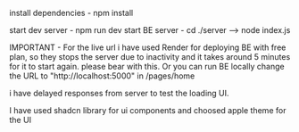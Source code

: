 install dependencies - npm install

start dev server - npm run dev
start BE server - cd ./server --> node index.js

IMPORTANT - For the live url i have used Render for deploying BE with free plan, so they stops the server due to inactivity and it takes around 5 minutes for it to start again. please bear with this. Or you can run BE locally change the URL to "http://localhost:5000" in /pages/home  

i have delayed responses from server to test the loading UI.

I have used shadcn library for ui components and choosed apple theme for the UI 
